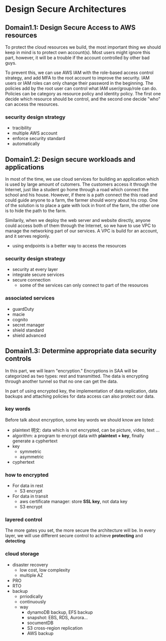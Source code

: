 # Design Secure Architectures
## Domain1.1: Design Secure Access to AWS resources
To protect the cloud resources we build, the most important thing we should keep in mind is to protect own account(s). Most users might ignore this part, however, it will be a trouble if the account controlled by other bad guys.

To prevent this, we can use AWS IAM with the role-based access control strategy, and add MFA to the root account to improve the security. IAM users or IAM roles can only change their password in the beginning. The policies add by the root user can control what IAM user/group/role can do. Policies can be category as resource policy and identity policy. The first one decide which resource should be control, and the second one decide "who" can access the resources.

### security design strategy
- tracibility
- multiple AWS account
- enforce security standard
- automatically

## Domain1.2: Design secure workloads and applications
In most of the time, we use cloud services for building an application which is used by large amount of cutomers. The customers access it through the Internet, just like a student go home  through a road which connect the school and his house. However, if there is a path connect the this road and could guide anyone to a farm, the farmer should worry about his crop. One of the solution is to place a gate with lock in front of the farm, the other one is to hide the path to the farm.

Similarily, when we deploy the web server and website directly, anyone could access both of them through the Internet, so we have to use VPC to manage the networking part of our services. A VPC is build for an account, and it serves regionly.

- using endpoints is a better way to access the resources


### security design strategy
- security at every layer
- integrate secure services
- secure connection
  - some of the services can only connect to part of the resources
### associated services
- guardDuty
- macie
- cognito
- secret manager
- shield standard
- shield advanced

## Domain1.3: Determine appropriate data security controls
In this part, we will learn "encryption." Encryptions in SAA will be categorized as two types: rest and transmitted. The data is encrypting through another tunnel so that no one can get the data. 

In part of using encrypted key, the implementation of data replication, data backups and attaching policies for data access can also protect our data.

### key words
Before talk about encryption, some key words we should know are listed:
- plaintext 明文: data which is not encrypted, can be picture, video, text ...
- algorithm: a program to encrypt data with **plaintext + key**, finally generate a cyphertext
- key
  - symmetric
  - asymmetric
- cyphertext

### how to encrypted
- For data in rest
  - S3 encrypt
- For data in transit
  - aws certificate manager: store **SSL key**, not data key
  - S3 encrypt

### layered control
The more gates you set, the more secure the architecture will be. In every layer, we will use different secure control to achieve **protecting** and **detecting**

### cloud storage
- disaster recovery
  - low cost, low complexity
  - multiple AZ
- PRO 
- RTO
- backup
  - prriodically
  - continuously
  - way
    - dynamoDB backup, EFS backup
    - snapshot: EBS, RDS, Aurora...
    - socumentDB
    - S3 cross-region replication
    - AWS backup